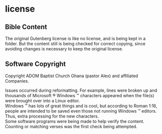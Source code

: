 # license

## Bible Content
The original Gutenberg license is like no license, and is being kept in a folder. But the content still is being checked for correct copying, since avoiding changes is necessary to keep the original license.    

## Software Copyright
Copyright ADOM Baptist Church Ghana (pastor Alex) and affiliated Companies.    

Issues occurred during reformatting. For example, lines were broken up and thousands of Microsoft &reg; Windows &trade; characters appeared when the file(s) were brought over into a Linux editor.    
Windows &trade; has lots of great things and is cool, but according to Roman 1:16, people are intended to be saved even those not running Windows &trade; editors. Thus, extra processing for the new characters.   
Some software programs were being made to help verify the content. Counting or matching verses was the first check being attempted.  

